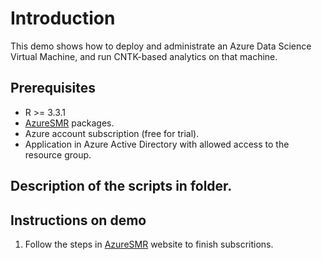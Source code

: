 # Introduction
This demo shows how to deploy and administrate an Azure Data Science Virtual Machine, and run CNTK-based analytics on that machine. 
 
## Prerequisites
* R >= 3.3.1 
* [AzureSMR](https://github.com/Microsoft/AzureSMR) packages.
* Azure account subscription (free for trial).
* Application in Azure Active Directory with allowed access to the resource group.

## Description of the scripts in folder.

## Instructions on demo
1. Follow the steps in [AzureSMR](https://github.com/Microsoft/AzureSMR) website to finish subscritions.
